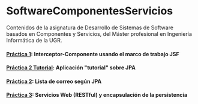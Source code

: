 # SoftwareComponentesServicios
Contenidos de la asignatura de Desarrollo de Sistemas de Software basados en Componentes y Servicios, del Máster profesional en Ingeniería Informática de la UGR.


#### [Práctica 1](https://github.com/JCristobal/SoftwareComponentesServicios/tree/master/Pr%C3%A1ctica1): Interceptor-Componente usando el marco de trabajo JSF

#### [Práctica 2 Tutorial](https://github.com/JCristobal/SoftwareComponentesServicios/tree/master/Pr%C3%A1ctica2%20Tutorial): Aplicación "tutorial" sobre JPA

#### [Práctica 2](https://github.com/JCristobal/SoftwareComponentesServicios/tree/master/Pr%C3%A1ctica2): Lista de correo según JPA

#### [Práctica 3](https://github.com/JCristobal/SoftwareComponentesServicios/tree/master/Pr%C3%A1ctica3): Servicios Web (RESTful) y encapsulación de la persistencia
